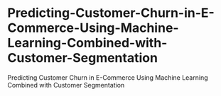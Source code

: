 # Predicting-Customer-Churn-in-E-Commerce-Using-Machine-Learning-Combined-with-Customer-Segmentation
Predicting Customer Churn in E-Commerce Using Machine Learning Combined with Customer Segmentation
